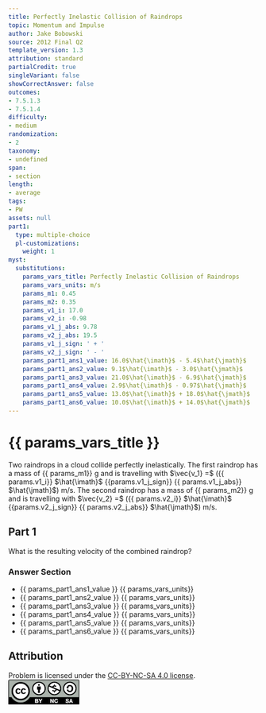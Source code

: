 ```yaml
---
title: Perfectly Inelastic Collision of Raindrops
topic: Momentum and Impulse
author: Jake Bobowski
source: 2012 Final Q2
template_version: 1.3
attribution: standard
partialCredit: true
singleVariant: false
showCorrectAnswer: false
outcomes:
- 7.5.1.3
- 7.5.1.4
difficulty:
- medium
randomization:
- 2
taxonomy:
- undefined
span:
- section
length:
- average
tags:
- PW
assets: null
part1:
  type: multiple-choice
  pl-customizations:
    weight: 1
myst:
  substitutions:
    params_vars_title: Perfectly Inelastic Collision of Raindrops
    params_vars_units: m/s
    params_m1: 0.45
    params_m2: 0.35
    params_v1_i: 17.0
    params_v2_i: -0.98
    params_v1_j_abs: 9.78
    params_v2_j_abs: 19.5
    params_v1_j_sign: ' + '
    params_v2_j_sign: ' - '
    params_part1_ans1_value: 16.0$\hat{\imath}$ - 5.4$\hat{\jmath}$
    params_part1_ans2_value: 9.1$\hat{\imath}$ - 3.0$\hat{\jmath}$
    params_part1_ans3_value: 21.0$\hat{\imath}$ - 6.9$\hat{\jmath}$
    params_part1_ans4_value: 2.9$\hat{\imath}$ - 0.97$\hat{\jmath}$
    params_part1_ans5_value: 13.0$\hat{\imath}$ + 18.0$\hat{\jmath}$
    params_part1_ans6_value: 10.0$\hat{\imath}$ + 14.0$\hat{\jmath}$
---
```

# {{ params_vars_title }}
Two raindrops in a cloud collide perfectly inelastically. The first raindrop has a mass of {{ params_m1}} g and is travelling with $\vec{v_1} =$ ({{ params.v1_i}} $\hat{\imath}$ {{params.v1_j_sign}} {{ params.v1_j_abs}} $\hat{\jmath}$) m/s.
The second raindrop has a mass of {{ params_m2}} g and is travelling with $\vec{v_2} =$ ({{ params.v2_i}} $\hat{\imath}$ {{params.v2_j_sign}} {{ params.v2_j_abs}} $\hat{\jmath}$) m/s.

## Part 1

What is the resulting velocity of the combined raindrop?

### Answer Section

- {{ params_part1_ans1_value }} {{ params_vars_units}}
- {{ params_part1_ans2_value }} {{ params_vars_units}}
- {{ params_part1_ans3_value }} {{ params_vars_units}}
- {{ params_part1_ans4_value }} {{ params_vars_units}}
- {{ params_part1_ans5_value }} {{ params_vars_units}}
- {{ params_part1_ans6_value }} {{ params_vars_units}}

## Attribution

Problem is licensed under the [CC-BY-NC-SA 4.0 license](https://creativecommons.org/licenses/by-nc-sa/4.0/).<br> ![The Creative Commons 4.0 license requiring attribution-BY, non-commercial-NC, and share-alike-SA license.](https://raw.githubusercontent.com/firasm/bits/master/by-nc-sa.png)